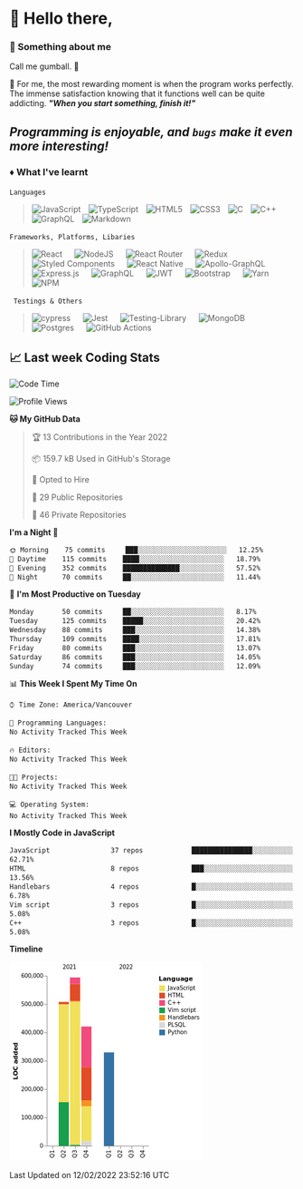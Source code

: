 # :wave: Hello there,
### :speech_balloon: Something about me
Call me gumball. :whale:

:stars: For me, the most rewarding moment is when the program works perfectly. The immense satisfaction knowing that it functions well can be quite addicting. ***"When you start something, finish it!"***

<!-- :stars: The best decision I have ever made was switching to **Linux**, **Neovim** and **GDB**, though using them was painful at first. I'm still gaining skills and knowledge about them, and still encounter issues; however, for a Windows person, this has been a life-changing experience for me -->


## *Programming is enjoyable, and `bugs` make it even more interesting!*


### :diamonds: What I've learnt
`Languages`
> ![JavaScript](https://img.shields.io/badge/javascript-%23323330.svg?style=for-the-badge&logo=javascript&logoColor=%23F7DF1E)&emsp;![TypeScript](https://img.shields.io/badge/typescript-%23007ACC.svg?style=for-the-badge&logo=typescript&logoColor=white)&emsp;![HTML5](https://img.shields.io/badge/html5-%23E34F26.svg?style=for-the-badge&logo=html5&logoColor=white)&emsp;![CSS3](https://img.shields.io/badge/css3-%231572B6.svg?style=for-the-badge&logo=css3&logoColor=white)&emsp;![C](https://img.shields.io/badge/c-%2300599C.svg?style=for-the-badge&logo=c&logoColor=white)&emsp;![C++](https://img.shields.io/badge/c++-%2300599C.svg?style=for-the-badge&logo=c%2B%2B&logoColor=white)&emsp;![GraphQL](https://img.shields.io/badge/-GraphQL-E10098?style=for-the-badge&logo=graphql&logoColor=white)&emsp;![Markdown](https://img.shields.io/badge/markdown-%23000000.svg?style=for-the-badge&logo=markdown&logoColor=white)

`Frameworks, Platforms, Libaries`
> ![React](https://img.shields.io/badge/react-%2320232a.svg?style=for-the-badge&logo=react&logoColor=%2361DAFB) &emsp; ![NodeJS](https://img.shields.io/badge/node.js-6DA55F?style=for-the-badge&logo=node.js&logoColor=white) &emsp; ![React Router](https://img.shields.io/badge/React_Router-CA4245?style=for-the-badge&logo=react-router&logoColor=white) &emsp; ![Redux](https://img.shields.io/badge/redux-%23593d88.svg?style=for-the-badge&logo=redux&logoColor=white) &emsp; ![Styled Components](https://img.shields.io/badge/styled--components-DB7093?style=for-the-badge&logo=styled-components&logoColor=white) &emsp; ![React Native](https://img.shields.io/badge/react_native-%2320232a.svg?style=for-the-badge&logo=react&logoColor=%2361DAFB) &emsp; ![Apollo-GraphQL](https://img.shields.io/badge/-ApolloGraphQL-311C87?style=for-the-badge&logo=apollo-graphql) &emsp; ![Express.js](https://img.shields.io/badge/express.js-%23404d59.svg?style=for-the-badge&logo=express&logoColor=%2361DAFB) &emsp; ![GraphQL](https://img.shields.io/badge/-GraphQL-E10098?style=for-the-badge&logo=graphql&logoColor=white) &emsp; ![JWT](https://img.shields.io/badge/JWT-black?style=for-the-badge&logo=JSON%20web%20tokens) &emsp; ![Bootstrap](https://img.shields.io/badge/bootstrap-%23563D7C.svg?style=for-the-badge&logo=bootstrap&logoColor=white) &emsp; ![Yarn](https://img.shields.io/badge/yarn-%232C8EBB.svg?style=for-the-badge&logo=yarn&logoColor=white) &emsp; ![NPM](https://img.shields.io/badge/NPM-%23000000.svg?style=for-the-badge&logo=npm&logoColor=white)

` Testings & Others`
> ![cypress](https://img.shields.io/badge/-cypress-%23E5E5E5?style=for-the-badge&logo=cypress&logoColor=058a5e) &emsp; ![Jest](https://img.shields.io/badge/-jest-%23C21325?style=for-the-badge&logo=jest&logoColor=white) &emsp; ![Testing-Library](https://img.shields.io/badge/-TestingLibrary-%23E33332?style=for-the-badge&logo=testing-library&logoColor=white) &emsp; ![MongoDB](https://img.shields.io/badge/MongoDB-%234ea94b.svg?style=for-the-badge&logo=mongodb&logoColor=white) &emsp; ![Postgres](https://img.shields.io/badge/postgres-%23316192.svg?style=for-the-badge&logo=postgresql&logoColor=white) &emsp; ![GitHub Actions](https://img.shields.io/badge/githubactions-%232671E5.svg?style=for-the-badge&logo=githubactions&logoColor=white)

<!--
### :diamonds: Stats
![Vivian's GitHub stats](https://github-readme-stats.vercel.app/api?username=gumball09&show_icons=true&theme=onedark)
-->

## :chart_with_upwards_trend: Last week Coding Stats
<!--START_SECTION:waka-->
![Code Time](http://img.shields.io/badge/Code%20Time-0%20secs-blue)

![Profile Views](http://img.shields.io/badge/Profile%20Views-5-blue)

**🐱 My GitHub Data** 

> 🏆 13 Contributions in the Year 2022
 > 
> 📦 159.7 kB Used in GitHub's Storage 
 > 
> 💼 Opted to Hire
 > 
> 📜 29 Public Repositories 
 > 
> 🔑 46 Private Repositories  
 > 
**I'm a Night 🦉** 

```text
🌞 Morning    75 commits     ███░░░░░░░░░░░░░░░░░░░░░░   12.25% 
🌆 Daytime    115 commits    ████░░░░░░░░░░░░░░░░░░░░░   18.79% 
🌃 Evening    352 commits    ██████████████░░░░░░░░░░░   57.52% 
🌙 Night      70 commits     ██░░░░░░░░░░░░░░░░░░░░░░░   11.44%

```
📅 **I'm Most Productive on Tuesday** 

```text
Monday       50 commits     ██░░░░░░░░░░░░░░░░░░░░░░░   8.17% 
Tuesday      125 commits    █████░░░░░░░░░░░░░░░░░░░░   20.42% 
Wednesday    88 commits     ███░░░░░░░░░░░░░░░░░░░░░░   14.38% 
Thursday     109 commits    ████░░░░░░░░░░░░░░░░░░░░░   17.81% 
Friday       80 commits     ███░░░░░░░░░░░░░░░░░░░░░░   13.07% 
Saturday     86 commits     ███░░░░░░░░░░░░░░░░░░░░░░   14.05% 
Sunday       74 commits     ███░░░░░░░░░░░░░░░░░░░░░░   12.09%

```


📊 **This Week I Spent My Time On** 

```text
⌚︎ Time Zone: America/Vancouver

💬 Programming Languages: 
No Activity Tracked This Week

🔥 Editors: 
No Activity Tracked This Week

🐱‍💻 Projects: 
No Activity Tracked This Week

💻 Operating System: 
No Activity Tracked This Week

```

**I Mostly Code in JavaScript** 

```text
JavaScript               37 repos            ███████████████░░░░░░░░░░   62.71% 
HTML                     8 repos             ███░░░░░░░░░░░░░░░░░░░░░░   13.56% 
Handlebars               4 repos             █░░░░░░░░░░░░░░░░░░░░░░░░   6.78% 
Vim script               3 repos             █░░░░░░░░░░░░░░░░░░░░░░░░   5.08% 
C++                      3 repos             █░░░░░░░░░░░░░░░░░░░░░░░░   5.08%

```


**Timeline**

![Chart not found](https://raw.githubusercontent.com/gumball09/gumball09/main/charts/bar_graph.png) 


 Last Updated on 12/02/2022 23:52:16 UTC
<!--END_SECTION:waka-->

